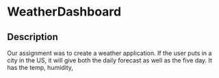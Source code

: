 # WeatherDashboard

## Description

Our assignment was to create a weather application.  If the user puts in a city in the US, it will give both the daily forecast as well as the five day. It has the temp, humidity,  